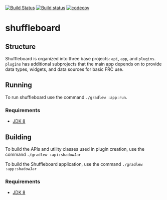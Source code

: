 [![Build Status](https://travis-ci.org/wpilibsuite/shuffleboard.svg?branch=master)](https://travis-ci.org/wpilibsuite/shuffleboard)
[![Build status](https://ci.appveyor.com/api/projects/status/auljw926o10sea4w/branch/master?svg=true)](https://ci.appveyor.com/project/AustinShalit/shuffleboard/branch/master)
[![codecov](https://codecov.io/gh/wpilibsuite/shuffleboard/branch/master/graph/badge.svg)](https://codecov.io/gh/wpilibsuite/shuffleboard)

# shuffleboard


## Structure

Shuffleboard is organized into three base projects: `api`, `app`, and `plugins`. `plugins` has additional
subprojects that the main app depends on to provide data types, widgets, and data sources for basic FRC use.

## Running

To run shuffleboard use the command `./gradlew :app:run`.

### Requirements
- [JDK 8](http://www.oracle.com/technetwork/java/javase/downloads/index.html)

## Building

To build the APIs and utility classes used in plugin creation, use the command `./gradlew :api:shadowJar`

To build the Shuffleboard application, use the command `./gradlew :app:shadowJar`

### Requirements
- [JDK 8](http://www.oracle.com/technetwork/java/javase/downloads/index.html)
